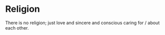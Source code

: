 # Religion

There is no religion; just love and sincere and conscious caring for / about each other.